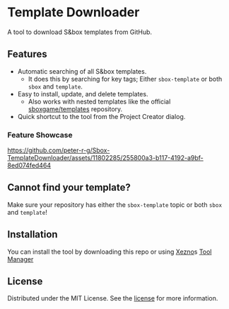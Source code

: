 # Template Downloader
A tool to download S&box templates from GitHub.

## Features
* Automatic searching of all S&box templates.
  * It does this by searching for key tags; Either `sbox-template` or both `sbox` and `template`.
* Easy to install, update, and delete templates.
  * Also works with nested templates like the official [sboxgame/templates](https://github.com/sboxgame/templates) repository.
* Quick shortcut to the tool from the Project Creator dialog.

### Feature Showcase
https://github.com/peter-r-g/Sbox-TemplateDownloader/assets/11802285/255800a3-b117-4192-a9bf-8ed074fed464

## Cannot find your template?
Make sure your repository has either the `sbox-template` topic or both `sbox` and `template`!

## Installation
You can install the tool by downloading this repo or using [Xezno](https://github.com/xezno)s [Tool Manager](https://github.com/xezno/sbox-tools-manager)

## License
Distributed under the MIT License. See the [license](https://github.com/peter-r-g/Sbox-TemplateDownloader/blob/master/LICENSE.md) for more information.
